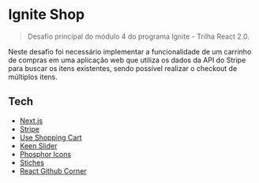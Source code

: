 # Ignite Shop

> Desafio principal do módulo 4 do programa Ignite - Trilha React 2.0.

Neste desafio foi necessário implementar a funcionalidade de um carrinho de compras em uma aplicação web que utiliza os dados da API do Stripe para buscar os itens existentes, sendo possível realizar o checkout de múltiplos itens.


## Tech

- [Next.js][next]
- [Stripe][stripe]
- [Use Shopping Cart][useshoppingcart]
- [Keen Slider][keen_slider]
- [Phosphor Icons][phosphor]
- [Stiches][stiches]
- [React Github Corner][react-github-corner]


[next]: https://nextjs.org
[stripe]: https://stripe.com
[stiches]: https://stitches.dev
[phosphor]: https://phosphoricons.com
[keen_slider]: https://keen-slider.io
[useshoppingcart]: https://useshoppingcart.com
[react-github-corner]: https://www.npmjs.com/package/react-github-corner
